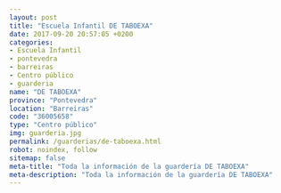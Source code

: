 ```yaml
---
layout: post
title: "Escuela Infantil DE TABOEXA"
date: 2017-09-20 20:57:05 +0200
categories:
- Escuela Infantil
- pontevedra
- barreiras
- Centro público
- guarderia
name: "DE TABOEXA"
province: "Pontevedra"
location: "Barreiras"
code: "36005658"
type: "Centro público"
img: guarderia.jpg
permalink: /guarderias/de-taboexa.html
robot: noindex, follow
sitemap: false
meta-title: "Toda la información de la guardería DE TABOEXA"
meta-description: "Toda la información de la guardería DE TABOEXA"
---
```

